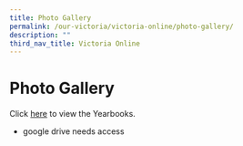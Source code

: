 ```yaml
---
title: Photo Gallery
permalink: /our-victoria/victoria-online/photo-gallery/
description: ""
third_nav_title: Victoria Online
---
```

# **Photo Gallery**

Click [here](https://drive.google.com/open?id=0B0es8zsnnmKbcVlzUUd4MUFoZU0) to view the Yearbooks.

- google drive needs access